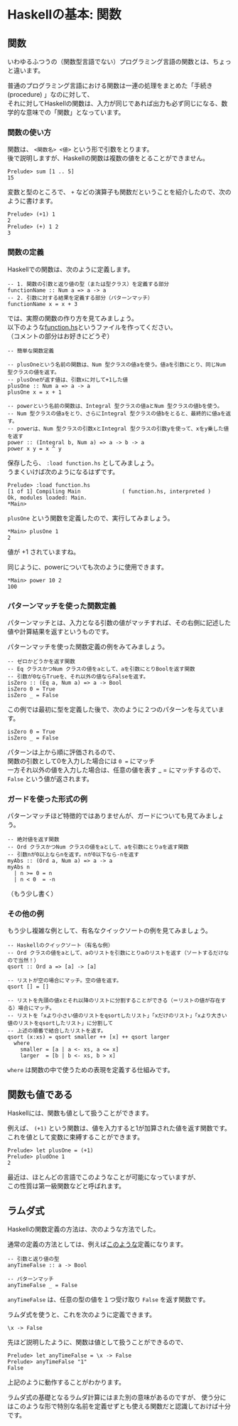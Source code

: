 # Haskellの基本: 関数

## 関数

いわゆるふつうの（関数型言語でない）プログラミング言語の関数とは、ちょっと違います。

普通のプログラミング言語における関数は一連の処理をまとめた「手続き (procedure) 」なのに対して、  
それに対してHaskellの関数は、入力が同じであれば出力も必ず同じになる、数学的な意味での「関数」となっています。


### 関数の使い方

関数は、 `<関数名> <値>` という形で引数をとります。  
後で説明しますが、Haskellの関数は複数の値をとることができません。

```
Prelude> sum [1 .. 5]
15
```

変数と型のところで、 `+` などの演算子も関数だということを紹介したので、次のように書けます。

```
Prelude> (+1) 1
2
Prelude> (+) 1 2
3
```

### 関数の定義

Haskellでの関数は、次のように定義します。

```
-- 1. 関数の引数と返り値の型（または型クラス）を定義する部分
functionName :: Num a => a -> a
-- 2. 引数に対する結果を定義する部分（パターンマッチ）
functionName x = x + 3
```

では、実際の関数の作り方を見てみましょう。  
以下のような[function.hs](examples/function.hs)というファイルを作ってください。  
（コメントの部分はお好きにどうぞ）

```
-- 簡単な関数定義

-- plusOneという名前の関数は、Num 型クラスの値aを使う。値aを引数にとり、同じNum 型クラスの値を返す。
-- plusOneが返す値は、引数xに対して+1した値
plusOne :: Num a => a -> a
plusOne x = x + 1

-- powerという名前の関数は、Integral 型クラスの値aとNum 型クラスの値bを使う。
-- Num 型クラスの値aをとり、さらにIntegral 型クラスの値bをとると、最終的に値aを返す。
-- powerは、Num 型クラスの引数xとIntegral 型クラスの引数yを使って、xをy乗した値を返す
power :: (Integral b, Num a) => a -> b -> a
power x y = x ^ y
```

保存したら、 `:load function.hs` としてみましょう。  
うまくいけば次のようになるはずです。

```
Prelude> :load function.hs
[1 of 1] Compiling Main             ( function.hs, interpreted )
Ok, modules loaded: Main.
*Main>
```

`plusOne` という関数を定義したので、実行してみましょう。

```
*Main> plusOne 1
2
```

値が +1 されていますね。

同じように、powerについても次のように使用できます。

```
*Main> power 10 2
100
```

### パターンマッチを使った関数定義

パターンマッチとは、入力となる引数の値がマッチすれば、その右側に記述した値や計算結果を返すというものです。

パターンマッチを使った関数定義の例をみてみましょう。

```
-- ゼロかどうかを返す関数
-- Eq クラスかつNum クラスの値をaとして、aを引数にとりBoolを返す関数
-- 引数が0ならTrueを、それ以外の値ならFalseを返す。
isZero :: (Eq a, Num a) => a -> Bool
isZero 0 = True
isZero _ = False
```

この例では最初に型を定義した後で、次のように２つのパターンを与えています。

```
isZero 0 = True
isZero _ = False
```

パターンは上から順に評価されるので、  
関数の引数として0を入力した場合には `0 =` にマッチ  
一方それ以外の値を入力した場合は、任意の値を表す _ = にマッチするので、`False` という値が返されます。  


### ガードを使った形式の例

パターンマッチほど特徴的ではありませんが、ガードについても見てみましょう。

```
-- 絶対値を返す関数
-- Ord クラスかつNum クラスの値をaとして、aを引数にとりaを返す関数
-- 引数nが0以上ならnを返す。nが0以下なら-nを返す
myAbs :: (Ord a, Num a) => a -> a
myAbs n
  | n >= 0 = n
  | n < 0  = -n
```

（もう少し書く）

### その他の例
もう少し複雑な例として、有名なクイックソートの例を見てみましょう。

```
-- Haskellのクイックソート（有名な例）
-- Ord クラスの値をaとして、aのリストを引数にとりaのリストを返す（ソートするだけなので当然！）
qsort :: Ord a => [a] -> [a]

-- リストが空の場合にマッチ。空の値を返す。
qsort [] = []

-- リストを先頭の値xとそれ以降のリストに分割することができる（＝リストの値が存在する）場合にマッチ。
-- リストを「xより小さい値のリストをqsortしたリスト」「xだけのリスト」「xより大きい値のリストをqsortしたリスト」に分割して
-- 上述の順番で結合したリストを返す。
qsort (x:xs) = qsort smaller ++ [x] ++ qsort larger
  where
    smaller = [a | a <- xs, a <= x]
    larger  = [b | b <- xs, b > x]
```

`where` は関数の中で使うための表現を定義する仕組みです。

## 関数も値である

Haskellには、関数も値として扱うことができます。

例えば、 `(+1)` という関数は、値を入力すると1が加算された値を返す関数です。  
これを値として変数に束縛することができます。

```
Prelude> let plusOne = (+1)
Prelude> pludOne 1
2
```

最近は、ほとんどの言語でこのようなことが可能になっていますが、  
この性質は第一級関数などと呼ばれます。

## ラムダ式

Haskellの関数定義の方法は、次のような方法でした。

通常の定義の方法としては、例えば[このような](examples/function_not_lambda.hs)定義になります。
```
-- 引数と返り値の型
anyTimeFalse :: a -> Bool

-- パターンマッチ
anyTimeFalse _ = False
```

`anyTimeFalse` は、任意の型の値を１つ受け取り `False` を返す関数です。

ラムダ式を使うと、これを次のように定義できます。

```
\x -> False
```

先ほど説明したように、関数は値として扱うことができるので、

```
Prelude> let anyTimeFalse = \x -> False
Prelude> anyTimeFalse "1"
False
```

上記のように動作することがわかります。


ラムダ式の基礎となるラムダ計算にはまた別の意味があるのですが、
使う分にはこのような形で特別な名前を定義せずとも使える関数だと認識しておけば十分です。



